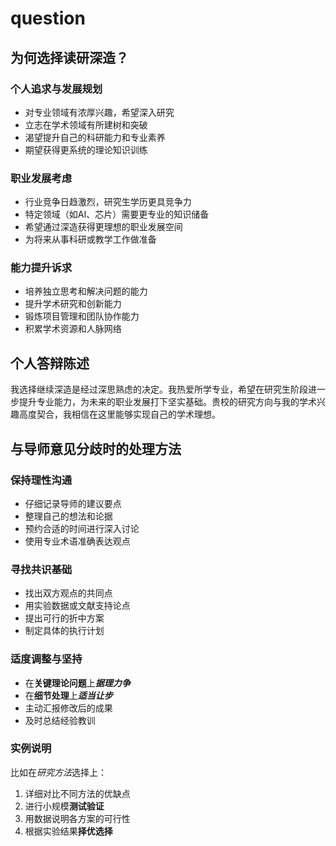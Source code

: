 # question

## 为何选择读研深造？

### 个人追求与发展规划

- 对专业领域有浓厚兴趣，希望深入研究
- 立志在学术领域有所建树和突破
- 渴望提升自己的科研能力和专业素养
- 期望获得更系统的理论知识训练

### 职业发展考虑

- 行业竞争日趋激烈，研究生学历更具竞争力
- 特定领域（如AI、芯片）需要更专业的知识储备
- 希望通过深造获得更理想的职业发展空间
- 为将来从事科研或教学工作做准备

### 能力提升诉求

- 培养独立思考和解决问题的能力
- 提升学术研究和创新能力
- 锻炼项目管理和团队协作能力
- 积累学术资源和人脉网络

## 个人答辩陈述

我选择继续深造是经过深思熟虑的决定。我热爱所学专业，希望在研究生阶段进一步提升专业能力，为未来的职业发展打下坚实基础。贵校的研究方向与我的学术兴趣高度契合，我相信在这里能够实现自己的学术理想。

## 与导师意见分歧时的处理方法

### 保持理性沟通

- 仔细记录导师的建议要点
- 整理自己的想法和论据
- 预约合适的时间进行深入讨论
- 使用专业术语准确表达观点

### 寻找共识基础

- 找出双方观点的共同点
- 用实验数据或文献支持论点
- 提出可行的折中方案
- 制定具体的执行计划

### 适度调整与坚持

- 在**关键理论问题**上***据理力争***
- 在**细节处理**上***适当让步***
- 主动汇报修改后的成果
- 及时总结经验教训

### 实例说明

比如在*研究方法*选择上：

1. 详细对比不同方法的优缺点
2. 进行小规模**测试验证**
3. 用数据说明各方案的可行性
4. 根据实验结果**择优选择**



